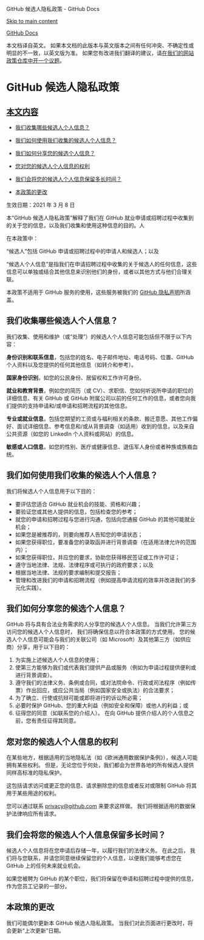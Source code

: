 GitHub 候选人隐私政策 - GitHub Docs

[Skip to main content](#main-content)

[](/cn)[GitHub Docs](/cn)

本文档译自英文。 如果本文档的此版本与英文版本之间有任何冲突、不确定性或明显的不一致，以英文版为准。 如果您有改进我们翻译的建议，请[在我们的网站政策仓库中开一个议题](https://github.com/github/site-policy/issues)。

GitHub 候选人隐私政策
==========

[本文内容](/github/site-policy/github-candidate-privacy-policy#in-this-article)
----------

* [我们收集哪些候选人个人信息？](#what-candidate-personal-information-do-we-collect)

* [我们如何使用我们收集的候选人个人信息？](#how-do-we-use-the-candidate-personal-information-we-collect)

* [我们如何分享您的候选个人信息？](#how-do-we-share-your-candidate-personal-information)

* [您对您的候选人个人信息的权利](#your-rights-to-your-candidate-personal-information)

* [我们会将您的候选人个人信息保留多长时间？](#how-long-do-we-retain-your-candidate-personal-information)

* [本政策的更改](#changes-to-this-policy)

生效日期：2021 年 3 月 8 日

本“GitHub 候选人隐私政策”解释了我们在 GitHub 就业申请或招聘过程中收集到的关于您的信息，以及我们收集和使用这种信息的目的。人

在本政策中：

“候选人”包括 GitHub 申请或招聘过程中的申请人和候选人；以及

“候选人个人信息”是指我们在申请招聘过程中收集的关于候选人的任何信息，这些信息可以单独或结合其他信息来识别他们的身份，或者以其他方式与他们合理关联。

本政策不适用于 GitHub 服务的使用，这些服务被我们的 [GitHub 隐私声明](/cn/github/site-policy/github-privacy-statement)所涵盖。

[](#what-candidate-personal-information-do-we-collect)我们收集哪些候选人个人信息？
----------

我们收集、使用和维护（或“处理”）的候选人个人信息可能包括但不限于以下内容：

**身份识别和联系信息**，包括您的姓名、电子邮件地址、电话号码、位置、GitHub 个人资料以及您提供的任何其他信息（如转介和参考）。

**国家身份识别**，如您的公民身份、居留权和工作许可身份。

**就业和教育背景**，例如您的简历（或 CV）、求职信、您如何听说所申请的职位的详细信息、有关 GitHub 或 GitHub 附属公司以前的任何工作的信息，或者您向我们提供的支持申请和/或申请和招聘流程的其他信息。

**专业或就业信息**，包括您期望的工资或与福利相关的条款、搬迁意愿、其他工作偏好、面试详细信息、参考信息和/或从背景调查（如适用）收到的信息，以及来自公共资源（如您的 LinkedIn 个人资料或网站）的信息。

**敏感或人口信息**，如您的性别、医疗或健康信息、退伍军人身份或者种族或族裔血统。

[](#how-do-we-use-the-candidate-personal-information-we-collect)我们如何使用我们收集的候选人个人信息？
----------

我们将候选人个人信息用于以下目的：

* 要评估您适合 GitHub 就业机会的技能、资格和兴趣；
* 要验证您或其他人提供的信息，包括检查您的参考；
* 就您的申请和招聘过程与您进行沟通，包括向您通报 GitHub 的其他可能就业机会；
* 如果您是被推荐的，则要向推荐人告知您的申请状态；
* 如果您获得职位，要准备您的录取函并进行背景调查（在适用法律允许的范围内）；
* 如果您获得职位，并应您的要求，协助您获得移民签证或工作许可证；
* 遵守当地法律、法规、法律程序或可执行的政府要求；以及
* 根据当地法律、法规的要求编制和提交报告；
* 管理和改进我们的申请和招聘流程（例如提高申请流程的效率并改进我们的多元化实践）。

[](#how-do-we-share-your-candidate-personal-information)我们如何分享您的候选个人信息？
----------

GitHub 将与具有合法业务需求的人分享您的候选人个人信息。 当我们允许第三方访问您的候选人个人信息时， 我们将确保信息以符合本政策的方式使用。 您的候选人个人信息可能会与我们的关联公司（如 Microsoft）及其他第三方（如供应商）分享，用于以下目的：

1. 为实施上述候选人个人信息的使用；
2. 使第三方能够为我们或代表我们提供产品或服务（例如为申请过程提供便利或进行背景调查）。
3. 遵守我们的法律义务、条例或合同，或对法院命令、行政或司法程序（例如传票）作出回应，或应公共当局（例如国家安全或执法）的合法要求；
4. 为了确立、行使或抗辩可能或即将进行的诉讼所必需；
5. 必要时保护 GitHub、您的重大利益（例如安全和保障）或他人的利益；或
6. 征得您的同意（如联系您的介绍人）。 在向 GitHub 提供介绍人的个人信息之前，您有责任征得其同意。

[](#your-rights-to-your-candidate-personal-information)您对您的候选人个人信息的权利
----------

在某些地方，根据适用的当地隐私法（如《欧洲通用数据保护条例》），候选人可能拥有某些权利。 但是，无论您位于何处，我们都会为世界各地的所有候选人提供同样高标准的隐私保护。

这包括请求访问或更正您的信息、请求删除您的信息或者反对或限制 GitHub 将其用于某些用途的权利。

您可以通过联系 [privacy@github.com](mailto:privacy@github.com) 来要求这样做。 我们将根据适用的数据保护法律响应所有请求。

[](#how-long-do-we-retain-your-candidate-personal-information)我们会将您的候选人个人信息保留多长时间？
----------

候选人个人信息将在您申请后存储一年，以履行我们的法律义务。 在此之后， 我们将与您联系，并请您同意继续保留您的个人信息，以便我们能够考虑您在 GitHub 上的任何未来就业机会。

如果您被聘为 GitHub 的某个职位，我们将保留在申请和招聘过程中提供的信息，作为您员工记录的一部分。

[](#changes-to-this-policy)本政策的更改
----------

我们可能偶尔更新本 GitHub 候选人隐私政策。 当我们对此页面进行更改时，将会更新“上次更新”日期。
